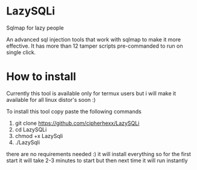 # LazySQLi
Sqlmap for lazy people

An advanced sql injection tools that work with sqlmap to make it more effective. It has more than 12 tamper scripts pre-commanded to run on single click. 

# How to install
Currently this tool is available only for termux users but i will make it available for all linux distor's soon :)

To install this tool copy paste the following commands 

1. git clone https://github.com/cipherhexx/LazySQLi
2. cd LazySQLi
3. chmod +x LazySqli
4. ./LazySqli

there are no requirements needed :) it will install everything so for the first start it will take 2-3 minutes to start but then next time it will run instantly 

